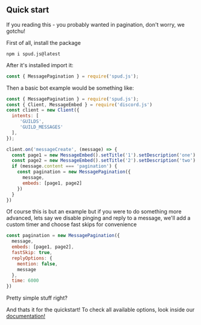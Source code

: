 ## Quick start

If you reading this - you probably wanted in pagination, don't worry, we gotchu!

First of all, install the package
```
npm i spud.js@latest
```
After it's installed import it:
```js
const { MessagePagination } = require('spud.js');
```

Then a basic bot example would be something like:
```js
const { MessagePagination } = require('spud.js');
const { Client, MessageEmbed } = require('discord.js')
const client = new Client({
  intents: [
     'GUILDS',
     'GUILD_MESSAGES'
  ],
});

client.on('messageCreate', (message) => {
  const page1 = new MessageEmbed().setTitle('1').setDescription('one')
  const page2 = new MessageEmbed().setTitle('2').setDescription('two')
  if (message.content === 'pagination') {
    const pagination = new MessagePagination({
      message,
      embeds: [page1, page2]
    })   
  }
})
```
Of course this is but an example but if you were to do something more advanced, lets say we disable pinging and reply to a message, we'll add a custom timer and choose fast skips for convenience
```js
const pagination = new MessagePagination({
  message,
  embeds: [page1, page2],
  fastSkip: true,
  replyOptions: {
    mention: false,
    message
  },
  time: 6000
})
```
Pretty simple stuff right?

And thats it for the quickstart!
To check all available options, look inside our [documentation!](https://github.com/MrPotato30/spudjs-docs)
